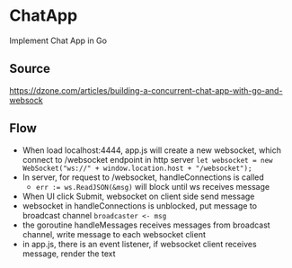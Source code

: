 # ChatApp
Implement Chat App in Go

## Source 

https://dzone.com/articles/building-a-concurrent-chat-app-with-go-and-websock

## Flow
- When load localhost:4444, app.js will create a new websocket, which connect to /websocket endpoint in http server
  `let websocket = new WebSocket("ws://" + window.location.host + "/websocket");`
- In server, for request to /websocket, handleConnections is called
  - `err := ws.ReadJSON(&msg)` will block until ws receives message
- When UI click Submit, websocket on client side send message
- websocket in handleConnections is unblocked, put message to broadcast channel `broadcaster <- msg`
- the goroutine handleMessages receives messages from broadcast channel, write message to each websocket client
- in app.js, there is an event listener, if websocket client receives message, render the text